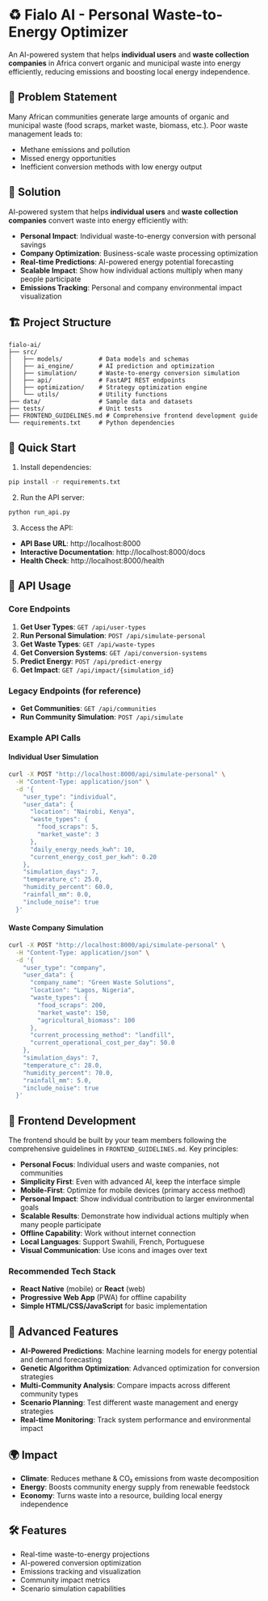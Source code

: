 # ♻️ Fialo AI - Personal Waste-to-Energy Optimizer

An AI-powered system that helps **individual users** and **waste collection companies** in Africa convert organic and municipal waste into energy efficiently, reducing emissions and boosting local energy independence.

## 🎯 Problem Statement

Many African communities generate large amounts of organic and municipal waste (food scraps, market waste, biomass, etc.). Poor waste management leads to:

- Methane emissions and pollution
- Missed energy opportunities
- Inefficient conversion methods with low energy output

## 🚀 Solution

AI-powered system that helps **individual users** and **waste collection companies** convert waste into energy efficiently with:

- **Personal Impact**: Individual waste-to-energy conversion with personal savings
- **Company Optimization**: Business-scale waste processing optimization
- **Real-time Predictions**: AI-powered energy potential forecasting
- **Scalable Impact**: Show how individual actions multiply when many people participate
- **Emissions Tracking**: Personal and company environmental impact visualization

## 🏗️ Project Structure

```
fialo-ai/
├── src/
│   ├── models/          # Data models and schemas
│   ├── ai_engine/       # AI prediction and optimization
│   ├── simulation/      # Waste-to-energy conversion simulation
│   ├── api/             # FastAPI REST endpoints
│   ├── optimization/    # Strategy optimization engine
│   └── utils/           # Utility functions
├── data/                # Sample data and datasets
├── tests/               # Unit tests
├── FRONTEND_GUIDELINES.md # Comprehensive frontend development guide
└── requirements.txt     # Python dependencies
```

## 🚀 Quick Start

1. Install dependencies:

```bash
pip install -r requirements.txt
```

2. Run the API server:

```bash
python run_api.py
```

3. Access the API:
- **API Base URL**: http://localhost:8000
- **Interactive Documentation**: http://localhost:8000/docs
- **Health Check**: http://localhost:8000/health

## 🔌 API Usage

### Core Endpoints

1. **Get User Types**: `GET /api/user-types`
2. **Run Personal Simulation**: `POST /api/simulate-personal`
3. **Get Waste Types**: `GET /api/waste-types`
4. **Get Conversion Systems**: `GET /api/conversion-systems`
5. **Predict Energy**: `POST /api/predict-energy`
6. **Get Impact**: `GET /api/impact/{simulation_id}`

### Legacy Endpoints (for reference)
- **Get Communities**: `GET /api/communities`
- **Run Community Simulation**: `POST /api/simulate`

### Example API Calls

#### Individual User Simulation
```bash
curl -X POST "http://localhost:8000/api/simulate-personal" \
  -H "Content-Type: application/json" \
  -d '{
    "user_type": "individual",
    "user_data": {
      "location": "Nairobi, Kenya",
      "waste_types": {
        "food_scraps": 5,
        "market_waste": 3
      },
      "daily_energy_needs_kwh": 10,
      "current_energy_cost_per_kwh": 0.20
    },
    "simulation_days": 7,
    "temperature_c": 25.0,
    "humidity_percent": 60.0,
    "rainfall_mm": 0.0,
    "include_noise": true
  }'
```

#### Waste Company Simulation
```bash
curl -X POST "http://localhost:8000/api/simulate-personal" \
  -H "Content-Type: application/json" \
  -d '{
    "user_type": "company",
    "user_data": {
      "company_name": "Green Waste Solutions",
      "location": "Lagos, Nigeria",
      "waste_types": {
        "food_scraps": 200,
        "market_waste": 150,
        "agricultural_biomass": 100
      },
      "current_processing_method": "landfill",
      "current_operational_cost_per_day": 50.0
    },
    "simulation_days": 7,
    "temperature_c": 28.0,
    "humidity_percent": 70.0,
    "rainfall_mm": 5.0,
    "include_noise": true
  }'
```

## 🎨 Frontend Development

The frontend should be built by your team members following the comprehensive guidelines in `FRONTEND_GUIDELINES.md`. Key principles:

- **Personal Focus**: Individual users and waste companies, not communities
- **Simplicity First**: Even with advanced AI, keep the interface simple
- **Mobile-First**: Optimize for mobile devices (primary access method)
- **Personal Impact**: Show individual contribution to larger environmental goals
- **Scalable Results**: Demonstrate how individual actions multiply when many people participate
- **Offline Capability**: Work without internet connection
- **Local Languages**: Support Swahili, French, Portuguese
- **Visual Communication**: Use icons and images over text

### Recommended Tech Stack
- **React Native** (mobile) or **React** (web)
- **Progressive Web App** (PWA) for offline capability
- **Simple HTML/CSS/JavaScript** for basic implementation

## 🔧 Advanced Features

- **AI-Powered Predictions**: Machine learning models for energy potential and demand forecasting
- **Genetic Algorithm Optimization**: Advanced optimization for conversion strategies
- **Multi-Community Analysis**: Compare impacts across different community types
- **Scenario Planning**: Test different waste management and energy strategies
- **Real-time Monitoring**: Track system performance and environmental impact

## 🌍 Impact

- **Climate**: Reduces methane & CO₂ emissions from waste decomposition
- **Energy**: Boosts community energy supply from renewable feedstock
- **Economy**: Turns waste into a resource, building local energy independence

## 🛠️ Features

- Real-time waste-to-energy projections
- AI-powered conversion optimization
- Emissions tracking and visualization
- Community impact metrics
- Scenario simulation capabilities
